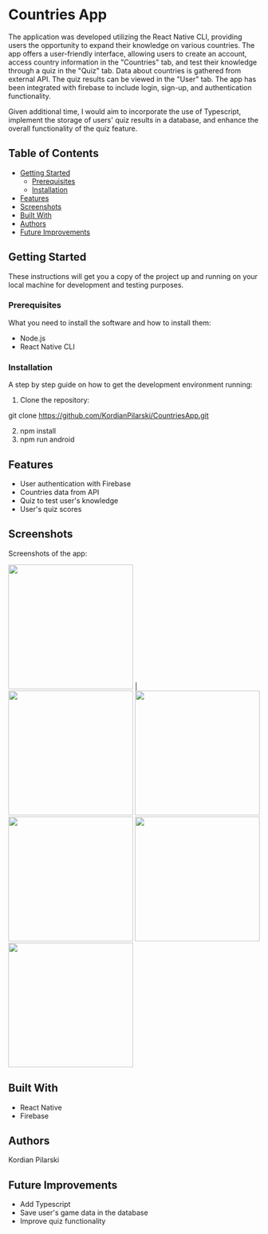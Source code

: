 

# Countries App

The application was developed utilizing the React Native CLI, providing users the opportunity to expand their knowledge on various countries. The app offers a user-friendly interface, allowing users to create an account, access country information in the "Countries" tab, and test their knowledge through a quiz in the "Quiz" tab. Data about countries is gathered from external API. The quiz results can be viewed in the "User" tab. The app has been integrated with firebase to include login, sign-up, and authentication functionality.

Given additional time, I would aim to incorporate the use of Typescript, implement the storage of users' quiz results in a database, and enhance the overall functionality of the quiz feature.

## Table of Contents
- [Getting Started](#getting-started)
  - [Prerequisites](#prerequisites)
  - [Installation](#installation)
- [Features](#features)
- [Screenshots](#screenshots)
- [Built With](#built-with)
- [Authors](#authors)
- [Future Improvements](#future-improvements)

## Getting Started

These instructions will get you a copy of the project up and running on your local machine for development and testing purposes.

### Prerequisites

What you need to install the software and how to install them:

- Node.js
- React Native CLI

### Installation

A step by step guide on how to get the development environment running:

1. Clone the repository:

  git clone https://github.com/KordianPilarski/CountriesApp.git

2. npm install
3. npm run android

## Features

- User authentication with Firebase
- Countries data from API
- Quiz to test user's knowledge
- User's quiz scores

## Screenshots

Screenshots of the app:

<img src="https://user-images.githubusercontent.com/31248246/218263213-b517cc7c-729b-4934-9395-326f0aa30934.png" width="250"> |
<img src="https://user-images.githubusercontent.com/31248246/218263829-d2af4bfc-ecb0-4f0e-9fae-857537f06020.png" width="250">
<img src="https://user-images.githubusercontent.com/31248246/218263246-dcea3b06-ae05-421f-b29b-4d7a16231288.png" width="250">
<img src="https://user-images.githubusercontent.com/31248246/218263260-6aa00b3f-aeab-429a-835f-2a70f07fdec9.png" width="250">
<img src="https://user-images.githubusercontent.com/31248246/218263322-5039cdab-9f06-444c-9280-32ae00f842b3.png" width="250">
<img src="https://user-images.githubusercontent.com/31248246/218263336-a31343f2-fbd3-4615-b73a-c857485e53ca.png" width="250">

## Built With

- React Native
- Firebase

## Authors

Kordian Pilarski


## Future Improvements

- Add Typescript
- Save user's game data in the database
- Improve quiz functionality
